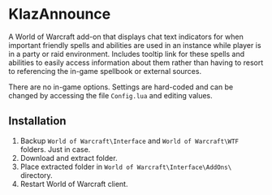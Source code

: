 # KlazAnnounce

A World of Warcraft add-on that displays chat text indicators for when important friendly spells and abilities are used in an instance while player is in a party or raid environment. Includes tooltip link for these spells and abilities to easily access information about them rather than having to resort to referencing the in-game spellbook or external sources.

There are no in-game options. Settings are hard-coded and can be changed by accessing the file `Config.lua` and editing values.

## Installation

1. Backup `World of Warcraft\Interface` and `World of Warcraft\WTF` folders. Just in case.
2. Download and extract folder.
3. Place extracted folder in `World of Warcraft\Interface\AddOns\` directory.
4. Restart World of Warcraft client.
